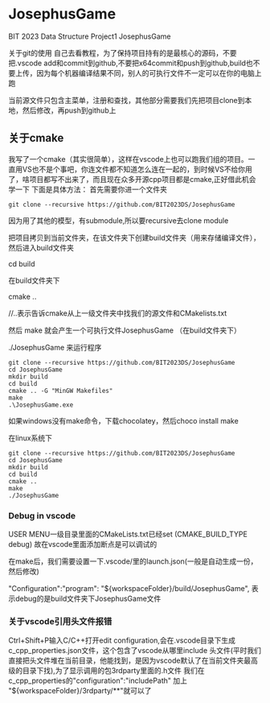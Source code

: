 # JosephusGame
BIT 2023 Data Structure Project1 JosephusGame 

关于git的使用
自己去看教程，为了保持项目持有的是最核心的源码，不要把.vscode add和commit到github,不要把x64commit和push到github,build也不要上传，因为每个机器编译结果不同，别人的可执行文件不一定可以在你的电脑上跑

当前源文件只包含主菜单，注册和查找，其他部分需要我们先把项目clone到本地，然后修改，再push到github上


## 关于cmake
我写了一个cmake（其实很简单），这样在vscode上也可以跑我们组的项目。一直用VS也不是个事吧，你连文件都不知道怎么连在一起的，到时候VS不给你用了，啥项目都写不出来了，而且现在众多开源cpp项目都是cmake,正好借此机会学一下
下面是具体方法：
首先需要你进一个文件夹 

```
git clone --recursive https://github.com/BIT2023DS/JosephusGame
```

因为用了其他的模型，有submodule,所以要recursive去clone module

把项目拷贝到当前文件夹，在该文件夹下创建build文件夹（用来存储编译文件），然后进入build文件夹

cd build

在build文件夹下

cmake ..

//..表示告诉cmake从上一级文件夹中找我们的源文件和CMakelists.txt

然后
make
就会产生一个可执行文件JosephusGame
（在build文件夹下）

./JosephusGame 
来运行程序
```
git clone --recursive https://github.com/BIT2023DS/JosephusGame
cd JosephusGame
mkdir build
cd build 
cmake .. -G "MinGW Makefiles"
make
.\JosephusGame.exe
```
如果windows没有make命令，下载chocolatey，然后choco install make

在linux系统下
```
git clone --recursive https://github.com/BIT2023DS/JosephusGame
cd JosephusGame
mkdir build
cd build 
cmake ..
make
./JosephusGame
```


### Debug in vscode
USER MENU一级目录里面的CMakeLists.txt已经set
(CMAKE_BUILD_TYPE debug) 故在vscode里面添加断点是可以调试的

在make后，我们需要设置一下.vscode/里的launch.json(一般是自动生成一份，然后修改)

"Configuration":"program": "${workspaceFolder}/build/JosephusGame",
表示debug的是build文件夹下JosephusGame文件

### 关于vscode引用头文件报错
Ctrl+Shift+P输入C/C++打开edit configuration,会在.vscode目录下生成c_cpp_properties.json文件，这个包含了vscode从哪里include 头文件(平时我们直接把头文件堆在当前目录，他能找到，是因为vscode默认了在当前文件夹最高级的目录下找),为了显示调用的包3rdparty里面的.h文件
我们在c_cpp_properties的"configuration":"includePath" 加上
                "${workspaceFolder}/3rdparty/**"就可以了
